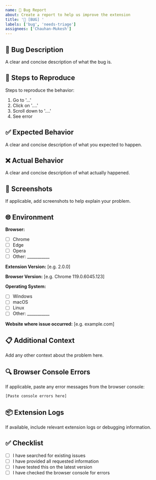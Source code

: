 ```yaml
---
name: 🐛 Bug Report
about: Create a report to help us improve the extension
title: '🐛 [BUG] '
labels: ['bug', 'needs-triage']
assignees: ['Chauhan-Mukesh']
---
```


## 🐛 Bug Description
A clear and concise description of what the bug is.

## 🔄 Steps to Reproduce
Steps to reproduce the behavior:
1. Go to '...'
2. Click on '....'
3. Scroll down to '....'
4. See error

## ✅ Expected Behavior
A clear and concise description of what you expected to happen.

## ❌ Actual Behavior
A clear and concise description of what actually happened.

## 📸 Screenshots
If applicable, add screenshots to help explain your problem.

## 🌐 Environment
**Browser:**
- [ ] Chrome
- [ ] Edge
- [ ] Opera
- [ ] Other: ___________

**Extension Version:** [e.g. 2.0.0]

**Browser Version:** [e.g. Chrome 119.0.6045.123]

**Operating System:**
- [ ] Windows
- [ ] macOS
- [ ] Linux
- [ ] Other: ___________

**Website where issue occurred:** [e.g. example.com]

## 📋 Additional Context
Add any other context about the problem here.

## 🔍 Browser Console Errors
If applicable, paste any error messages from the browser console:
```
[Paste console errors here]
```

## 📦 Extension Logs
If available, include relevant extension logs or debugging information.

## ✅ Checklist
- [ ] I have searched for existing issues
- [ ] I have provided all requested information
- [ ] I have tested this on the latest version
- [ ] I have checked the browser console for errors